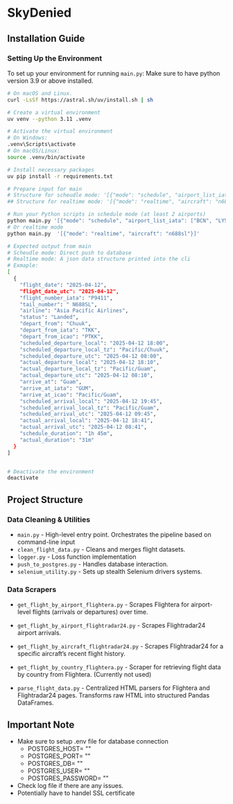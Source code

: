 # SkyDenied

## Installation Guide

### Setting Up the Environment

To set up your environment for running `main.py`:
Make sure to have python version 3.9 or above installed.

```bash
# On macOS and Linux.
curl -LsSf https://astral.sh/uv/install.sh | sh

# Create a virtual environment
uv venv --python 3.11 .venv

# Activate the virtual environment
# On Windows:
.venv\Scripts\activate
# On macOS/Linux:
source .venv/bin/activate

# Install necessary packages
uv pip install -r requirements.txt

# Prepare input for main
# Structure for scheudle mode: '[{"mode": "schedule", "airport_list_iata": ["NCL", "DUB"]}]'
## Structure for realtime mode: '[{"mode": "realtime", "aircraft": "n688sl"}]' 

# Run your Python scripts in schedule mode (at least 2 airports)
python main.py '[{"mode": "schedule", "airport_list_iata": ["BCN", "LYS"]}]'
# Or realtime mode
python main.py  '[{"mode": "realtime", "aircraft": "n688sl"}]' 

# Expected output from main
# Scheudle mode: Direct push to database
# Realtime mode: A json data structure printed into the cli
# Exmaple:
[
  {
    "flight_date": "2025-04-12",
    "flight_date_utc": "2025-04-12",
    "flight_number_iata": "P9411",
    "tail_number": " N688SL",
    "airline": "Asia Pacific Airlines",
    "status": "Landed",
    "depart_from": "Chuuk",
    "depart_from_iata": "TKK",
    "depart_from_icao": "PTKK",
    "scheduled_departure_local": "2025-04-12 18:00",
    "scheduled_departure_local_tz": "Pacific/Chuuk",
    "scheduled_departure_utc": "2025-04-12 08:00",
    "actual_departure_local": "2025-04-12 18:10",
    "actual_departure_local_tz": "Pacific/Guam",
    "actual_departure_utc": "2025-04-12 08:10",
    "arrive_at": "Guam",
    "arrive_at_iata": "GUM",
    "arrive_at_icao": "Pacific/Guam",
    "scheduled_arrival_local": "2025-04-12 19:45",
    "scheduled_arrival_local_tz": "Pacific/Guam",
    "scheduled_arrival_utc": "2025-04-12 09:45",
    "actual_arrival_local": "2025-04-12 18:41",
    "actual_arrival_utc": "2025-04-12 08:41",
    "schedule_duration": "1h 45m",
    "actual_duration": "31m"
  }
]


# Deactivate the environment
deactivate
```

## Project Structure
### Data Cleaning & Utilities
- `main.py` - High-level entry point. Orchestrates the pipeline based on command-line input
- `clean_flight_data.py` - Cleans and merges flight datasets.
- `logger.py` - Loss function implementation
- `push_to_postgres.py` - Handles database interaction.
- `selenium_utility.py` - Sets up stealth Selenium drivers systems. 
### Data Scrapers
- `get_flight_by_airport_flightera.py` - Scrapes Flightera for airport-level flights (arrivals or departures) over time.

- `get_flight_by_airport_flightradar24.py` - Scrapes Flightradar24 airport arrivals.

- `get_flight_by_aircraft_flightradar24.py` - Scrapes Flightradar24 for a specific aircraft’s recent flight history.

- `get_flight_by_country_flightera.py` - Scraper for retrieving flight data by country from Flightera. (Currently not used)

- `parse_flight_data.py` - Centralized HTML parsers for Flightera and Flightradar24 pages. Transforms raw HTML into structured Pandas DataFrames.

## Important Note
- Make sure to setup .env file for database connection
  - POSTGRES_HOST= ""
  - POSTGRES_PORT= ""
  - POSTGRES_DB= ""
  - POSTGRES_USER= ""
  - POSTGRES_PASSWORD= ""
- Check log file if there are any issues.
- Potentially have to handel SSL certificate
